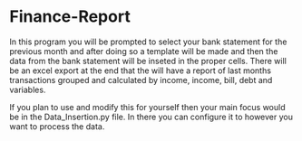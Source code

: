 # Finance-Report


In this program you will be prompted to select your bank statement for the previous month and after doing so a template will be made and then the data from the bank statement will be inseted in the proper cells. There will be an excel export at the end that the will have a report of last months transactions grouped and calculated by income, income, bill, debt and variables.

If you plan to use and modify this for yourself then your main focus would be in the Data_Insertion.py file. In there you can configure it to however you want to process the data.
